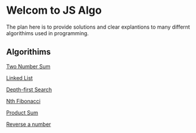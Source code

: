 # Welcom to JS Algo

The plan here is to provide solutions and clear explantions to many differnt algorithims used in programming.

## Algorithims

[Two Number Sum](https://github.com/dboston528/js-algo/tree/master/twoSum)

[Linked List]()

[Depth-first Search]()

[Nth Fibonacci]()

[Product Sum]()

[Reverse a number]()

